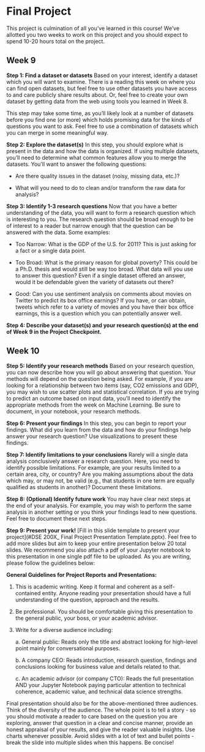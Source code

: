 # Final Project

This project is culmination of all you’ve learned in this course!  We’ve allotted you two weeks to work on this project and you should expect to spend 10-20 hours total on the project. 

## Week 9

**Step 1:  Find a dataset or datasets**
Based on your interest, identify a dataset which you will want to examine.  There is a reading this week on where you can find open datasets, but feel free to use other datasets you have access to and care publicly share results about.  Or, feel free to create your own dataset by getting data from the web using tools you learned in Week 8.

This step may take some time, as you’ll likely look at a number of datasets before you find one (or more) which holds promising data for the kinds of questions you want to ask.  Feel free to use a combination of datasets which you can merge in some meaningful way.

**Step 2:  Explore the dataset(s)**
In this step, you should explore what is present in the data and how the data is organized.  If using multiple datasets, you’ll need to determine what common features allow you to merge the datasets.  You’ll want to answer the following questions:

* Are there quality issues in the dataset (noisy, missing data, etc.)?

* What will you need to do to clean and/or transform the raw data for analysis?

**Step 3:  Identify 1-3 research questions**
Now that you have a better understanding of the data, you will want to form a research question which is interesting to you. The research question should be broad enough to be of interest to a reader but narrow enough that the question can be answered with the data.  Some examples:

* Too Narrow:  What is the GDP of the U.S. for 2011?  This is just asking for a fact or a single data point.

* Too Broad:  What is the primary reason for global poverty?  This could be a Ph.D. thesis and would still be way too broad.  What data will you use to answer this question?  Even if a single dataset offered an answer, would it be defendable given the variety of datasets out there?

* Good:  Can you use sentiment analysis on comments about movies on Twitter to predict its box office earnings?  If you have, or can obtain, tweets which refer to a variety of movies and you have their box office earnings, this is a question which you can potentially answer well. 

**Step 4:  Describe your dataset(s) and your research question(s) at the end of Week 9 in the Project Checkpoint.**


## Week 10

**Step 5:  Identify your research methods**
Based on your research question, you can now describe how you will go about answering that question.  Your methods will depend on the question being asked.  For example, if you are looking for a relationship between two items (say, CO2 emissions and GDP), you may wish to use scatter plots and statistical correlation.  If you are trying to predict an outcome based on input data, you’ll need to identify the appropriate methods from the week on Machine Learning.  Be sure to document, in your notebook, your research methods.

**Step 6:  Present your findings**
In this step, you can begin to report your findings.  What did you learn from the data and how do your findings help answer your research question?  Use visualizations to present these findings.

**Step 7:  Identify limitations to your conclusions**
Rarely will a single data analysis conclusively answer a research question.  Here, you need to identify possible limitations.  For example, are your results limited to a certain area, city, or country?  Are you making assumptions about the data which may, or may not, be valid (e.g., that students in one term are equally qualified as students in another)?  Document these limitations.

**Step 8:  (Optional) Identify future work**
You may have clear next steps at the end of your analysis.  For example, you may wish to perform the same analysis in another setting or you think your findings lead to new questions.  Feel free to document these next steps.

**Step 9: Present your work!**
[Fill in this slide template to present your project](#DSE 200X_ Final Project Presentation Template.pptx).  Feel free to add more slides but aim to keep your entire presentation below 20 total slides.  We recommend you also attach a pdf of your Jupyter notebook to this presentation in one single pdf file to be uploaded.   As you are writing, please follow the guidelines below:


**General Guidelines for Project Reports and Presentations:**

1. This is academic writing. Keep it formal and coherent as a self-contained entity. Anyone reading your presentation should have a full understanding of the question, approach and the results. 

2. Be professional.  You should be comfortable giving this presentation to the general public, your boss, or your academic advisor.

3. Write for a diverse audience including:

   a. General public: Reads only the title and abstract looking for high-level point mainly for conversational purposes.

   b. A company CEO: Reads introduction, research question, findings and conclusions looking for business value and details related to that.

   c. An academic advisor (or company CTO): Reads the full presentation AND your Jupyter Notebook paying particular attention to technical coherence, academic value, and technical data science strengths.

Final presentation should also be for the above-mentioned three audiences. Think of the diversity of the audience. The whole point is to tell a story - so you should motivate a reader to care based on the question you are exploring, answer that question in a clear and concise manner, provide an honest appraisal of your results, and give the reader valuable insights.  Use charts whenever possible. Avoid slides with a lot of text and bullet points - break the slide into multiple slides when this happens.  Be concise!
